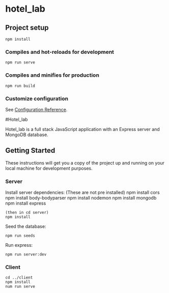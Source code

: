 # hotel_lab

## Project setup
```
npm install
```

### Compiles and hot-reloads for development
```
npm run serve
```

### Compiles and minifies for production
```
npm run build
```

### Customize configuration
See [Configuration Reference](https://cli.vuejs.org/config/).

#Hotel_lab

Hotel_lab is a full stack JavaScript application with an Express server and MongoDB database.

## Getting Started

These instructions will get you a copy of the project up and running on your local machine for development purposes.

### Server

Install server dependencies:
(These are not pre installed)
npm install cors
npm install body-bodyparser
npm install nodemon
npm install mongodb
npm install express

```
(then in cd server)
npm install
```

Seed the database:

```
npm run seeds
```

Run express:

```
npm run server:dev
```

### Client

```
cd ../client
npm install
num run serve
```
